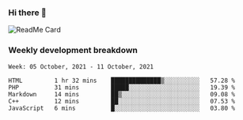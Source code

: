 ### Hi there 👋

<!--
**itzcy/itzcy** is a ✨ _special_ ✨ repository because its `README.md` (this file) appears on your GitHub profile.

Here are some ideas to get you started:

- 🔭 I’m currently working on ...
- 🌱 I’m currently learning ...
- 👯 I’m looking to collaborate on ...
- 🤔 I’m looking for help with ...
- 💬 Ask me about ...
- 📫 How to reach me: ...
- 😄 Pronouns: ...
- ⚡ Fun fact: ...
-->
![ReadMe Card](https://github-readme-stats.vercel.app/api?username=itzcy&show_icons=true&title_color=2d3198&icon_color=797cb8&text_color=24292e&bg_color=f6f8fa)

### Weekly development breakdown
<!--START_SECTION:waka-->
```text
Week: 05 October, 2021 - 11 October, 2021

HTML         1 hr 32 mins    ██████████████▒░░░░░░░░░░   57.28 % 
PHP          31 mins         █████░░░░░░░░░░░░░░░░░░░░   19.39 % 
Markdown     14 mins         ██▒░░░░░░░░░░░░░░░░░░░░░░   09.08 % 
C++          12 mins         ██░░░░░░░░░░░░░░░░░░░░░░░   07.53 % 
JavaScript   6 mins          █░░░░░░░░░░░░░░░░░░░░░░░░   03.80 % 
```
<!--END_SECTION:waka-->
